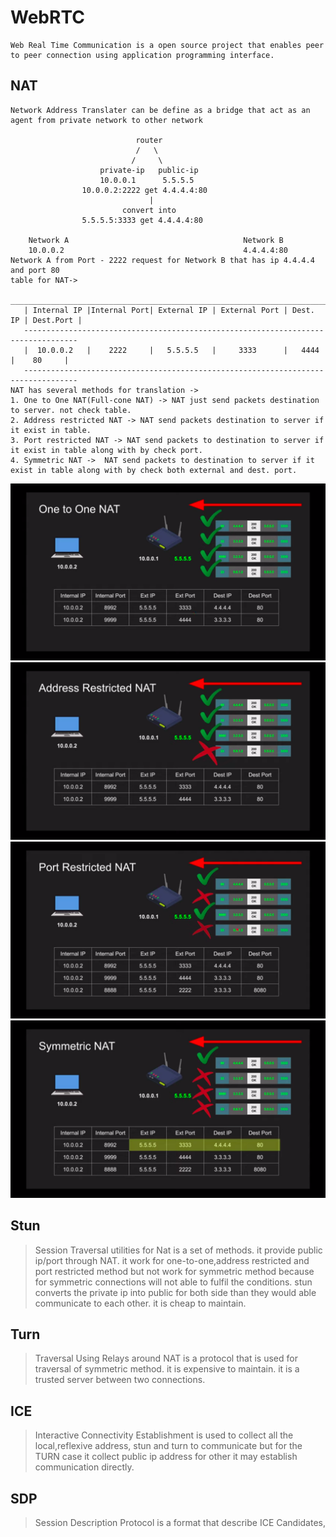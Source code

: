 # WebRTC

```
Web Real Time Communication is a open source project that enables peer to peer connection using application programming interface.
```

## NAT

```
Network Address Translater can be define as a bridge that act as an agent from private network to other network

                            router
                            /   \
                           /     \
                    private-ip   public-ip
                    10.0.0.1      5.5.5.5
                10.0.0.2:2222 get 4.4.4.4:80
                               |
                         convert into
                5.5.5.5:3333 get 4.4.4.4:80

    Network A                                       Network B
    10.0.0.2                                        4.4.4.4:80
Network A from Port - 2222 request for Network B that has ip 4.4.4.4 and port 80
table for NAT->
    ________________________________________________________________________________
   | Internal IP |Internal Port| External IP | External Port | Dest. IP | Dest.Port |
   ----------------------------------------------------------------------------------
   |  10.0.0.2   |    2222     |   5.5.5.5   |     3333      |   4444   |    80     |
   ----------------------------------------------------------------------------------
NAT has several methods for translation ->
1. One to One NAT(Full-cone NAT) -> NAT just send packets destination to server. not check table.
2. Address restricted NAT -> NAT send packets destination to server if it exist in table.
3. Port restricted NAT -> NAT send packets to destination to server if it exist in table along with by check port.
4. Symmetric NAT ->  NAT send packets to destination to server if it exist in table along with by check both external and dest. port.
```

![one-to-one](NAT/1.one-to-one.png)
![address-restricted](NAT/2.address-restricted.png)
![port-restricted](NAT/3.port-restricted.png)
![symmetric](NAT/4.symmetric.png)

## Stun

> Session Traversal utilities for Nat is a set of methods. it provide public ip/port through NAT. it work for one-to-one,address restricted and port restricted method but not work for symmetric method because for symmetric connections will not able to fulfil the conditions. stun converts the private ip into public for both side than they would able communicate to each other. it is cheap to maintain.

## Turn

> Traversal Using Relays around NAT is a protocol that is used for traversal of symmetric method. it is expensive to maintain. it is a trusted server between two connections.

## ICE

> Interactive Connectivity Establishment is used to collect all the local,reflexive address, stun and turn to communicate but for the TURN case it collect public ip address for other it may establish communication directly.

## SDP

> Session Description Protocol is a format that describe ICE Candidates,
